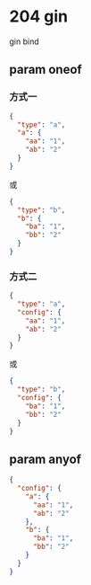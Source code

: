 # 204 gin

gin bind

## param oneof

### 方式一

```json
{
  "type": "a",
  "a": {
    "aa": "1",
    "ab": "2"
  }
}
```

或

```json
{
  "type": "b",
  "b": {
    "ba": "1",
    "bb": "2"
  }
}
```

### 方式二

```json
{
  "type": "a",
  "config": {
    "aa": "1",
    "ab": "2"
  }
}
```

或

```json
{
  "type": "b",
  "config": {
    "ba": "1",
    "bb": "2"
  }
}
```

## param anyof

```json
{
  "config": {
    "a": {
      "aa": "1",
      "ab": "2"
    },
    "b": {
      "ba": "1",
      "bb": "2"
    }
  }
}
```
